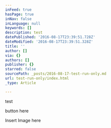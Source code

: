 ```yaml
---
inFeed: true
hasPage: true
inNav: false
inLanguage: null
keywords: []
description: test
datePublished: '2016-08-17T23:39:51.728Z'
dateModified: '2016-08-17T23:39:51.328Z'
title: ''
author: []
via: {}
authors: []
publisher: {}
starred: false
sourcePath: _posts/2016-08-17-test-run-only.md
url: test-run-only/index.html
_type: Article

---
```

test

button here

Insert Image here